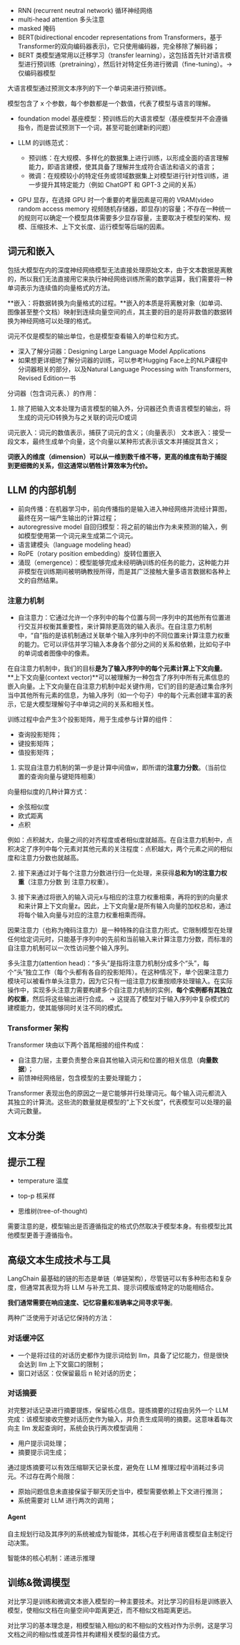 * RNN (recurrent neutral network) 循环神经网络
* multi-head attention 多头注意
* masked 掩码
* BERT(bidirectional encoder representations from Transformers，基于Transformer的双向编码器表示)，它只使用编码器，完全移除了解码器；
* BERT 类模型通常用以迁移学习（transfer learning），这包括首先针对语言模型进行预训练（pretraining），然后针对特定任务进行微调（fine-tuning）。-> 仅编码器模型

大语言模型通过预测文本序列的下一个单词来进行预训练。

模型包含了 x 个参数，每个参数都是一个数值，代表了模型与语言的理解。

* foundation model 基座模型：预训练后的大语言模型（基座模型并不会遵循指令，而是尝试预测下一个词，甚至可能创建新的问题）

* LLM 的训练范式：
  * 预训练：在大规模、多样化的数据集上进行训练，以形成全面的语言理解能力，即语言建模，使其具备了理解并生成符合语法和语义的语言；
  * 微调：在规模较小的特定任务或领域数据集上对模型进行针对性训练，进一步提升其特定能力（例如 ChatGPT 和 GPT-3 之间的关系）

* GPU 显存，在选择 GPU 时一个重要的考量因素是可用的 VRAM(video random access memory 视频随机存储器，即显存)的容量；不存在一种统一的规则可以确定一个模型具体需要多少显存容量，主要取决于模型的架构、规模、压缩技术、上下文长度、运行模型等后端的因素。


## 词元和嵌入

包括大模型在内的深度神经网络模型无法直接处理原始文本，由于文本数据是离散的，所以我们无法直接用它来执行神经网络训练所需的数学运算，我们需要将一种单词表示为连续值的向量格式的方法。

**嵌入：将数据转换为向量格式的过程。**嵌入的本质是将离散对象（如单词、图像甚至整个文档）映射到连续向量空间的点，其主要的目的是将非数值的数据转换为神经网络可以处理的格式。

词元不仅是模型的输出单位，也是模型查看输入的单位和方式。

* 深入了解分词器：Designing Large Language Model Applications
* 如果想更详细地了解分词器的训练，可以参考Hugging Face上的NLP课程中分词器相关的部分，以及Natural Language Processing with Transformers, Revised Edition一书

分词器（包含词元表、）的作用：

1. 除了把输入文本处理为语言模型的输入外，分词器还负责语言模型的输出，将生成的词元ID转换为与之关联的词元ID或词


词元嵌入：词元的数值表示，捕获了词元的含义；（向量表示）
文本嵌入：接受一段文本，最终生成单个向量，这个向量以某种形式表示该文本并捕捉其含义；

**词嵌入的维度（dimension）可以从一维到数千维不等，更高的维度有助于捕捉到更细微的关系，但这通常以牺牲计算效率为代价。**

## LLM 的内部机制

* 前向传播：在机器学习中，前向传播指的是输入进入神经网络并流经计算图，最终在另一端产生输出的计算过程；
* autoregressive model 自回归模型：将之前的输出作为未来预测的输入，例如模型使用第一个词元来生成第二个词元。
* 语言建模头（language modeling head）
* RoPE（rotary position embedding）旋转位置嵌入
* 涌现（emergence）：模型能够完成未经明确训练的任务的能力，这种能力并非模型在训练期间被明确教授所得，而是其广泛接触大量多语言数据和各种上文的自然结果。


### 注意力机制

* 自注意力：它通过允许一个序列中的每个位置与同一序列中的其他所有位置进行交互并权衡其重要性，来计算除更高效的输入表示。在自注意力机制中，“自”指的是该机制通过关联单个输入序列中的不同位置来计算注意力权重的能力。它可以评估并学习输入本身各个部分之间的关系和依赖，比如句子中的单词或者图像中的像素。 

在自注意力机制中，我们的目标**是为了输入序列中的每个元素计算上下文向量**。**上下文向量(context vector)**可以被理解为一种包含了序列中所有元素信息的嵌入向量。上下文向量在自注意力机制中起关键作用，它们的目的是通过集合序列当中其他所有元素的信息，为输入序列（如一个句子）中的每个元素创建丰富的表示，它是大模型理解句子中单词之间的关系和相关性。

训练过程中会产生3个投影矩阵，用于生成参与计算的组件：

* 查询投影矩阵；
* 键投影矩阵；
* 值投影矩阵；

1. 实现自注意力机制的第一步是计算中间值w，即所谓的**注意力分数**。（当前位置的查询向量与键矩阵相乘）

向量相似度的几种计算方式：

* 余弦相似度
* 欧式距离
* 点积

例如：点积越大，向量之间的对齐程度或者相似度就越高。在自注意力机制中，点积决定了序列中每个元素对其他元素的关注程度：点积越大，两个元素之间的相似度和注意力分数也就越高。

2. 接下来通过对于每个注意力分数进行归一化处理，来获得**总和为1的注意力权重**（注意力分数 到 注意力权重）。

3. 接下来通过将嵌入的输入词元x与相应的注意力权重相乘，再将的到的向量求和来计算上下文向量z。因此，上下文向量z是所有输入向量的加权总和，通过将每个输入向量与对应的注意力权重相乘而得。


因果注意力（也称为掩码注意力）是一种特殊的自注意力形式。它限制模型在处理任何给定词元时，只能基于序列中的先前和当前输入来计算注意力分数，而标准的自注意力机制可以一次性访问整个输入序列。


多头注意力(attention head)：“多头”是指将注意力机制分成多个“头”，每个“头”独立工作（每个头都有各自的投影矩阵）。在这种情况下，单个因果注意力模块可以被看作单头注意力，因为它只有一组注意力权重按顺序处理输入。在实际操作中，实现多头注意力需要构建多个自注意力机制的实例，**每个实例都有其独立的权重**，然后将这些输出进行合成。 -> 这提高了模型对于输入序列中复杂模式的建模能力，使其能够同时关注不同的模式。


### Transformer 架构

Transformer 块由以下两个首尾相接的组件构成：

* 自注意力层，主要负责整合来自其他输入词元和位置的相关信息（**向量数据**）；
* 前馈神经网络层，包含模型的主要处理能力；


Transformer 表现出色的原因之一是它能够并行处理词元。每个输入词元都流入其独立的计算流。这些流的数量就是模型的“上下文长度”，代表模型可以处理的最大词元数量。

## 文本分类

## 提示工程

* temperature 温度
* top-p 核采样


* 思维树(tree-of-thought)

需要注意的是，模型输出是否遵循指定的格式仍然取决于模型本身。有些模型比其他模型更善于遵循指令。


## 高级文本生成技术与工具

LangChain 最基础的链的形态是单链（单链架构），尽管链可以有多种形态和复杂度，但通常其表现为将 LLM 与补充工具、提示词模版或特定的功能相结合。


**我们通常需要在响应速度、记忆容量和准确率之间寻求平衡**。

两种广泛使用于对话记忆保持的方法：

### 对话缓冲区

* 一个是将过往的对话历史都作为提示词给到 llm，具备了记忆能力，但是很快会达到 llm 上下文窗口的限制；
* 窗口对话区：仅保留最后 n 轮对话的历史；

### 对话摘要

对完整对话记录进行摘要提炼，保留核心信息。提炼摘要的过程由另外一个 LLM 完成：该模型接收完整对话历史作为输入，并负责生成简明的摘要。这意味着每次向主 llm 发起查询时，系统会执行两次模型调用：

* 用户提示词处理；
* 摘要提示词生成；

通过提炼摘要可以有效压缩聊天记录长度，避免在 LLM 推理过程中消耗过多词元。不过存在两个局限：

* 原始问题信息未直接保留于聊天历史当中，模型需要依赖上下文进行推测；
* 系统需要对 LLM 进行两次的调用；


#### Agent

自主规划行动及其序列的系统被成为智能体，其核心在于利用语言模型自主制定行动决策。

智能体的核心机制：递进示推理

## 训练&微调模型

对比学习是训练和微调文本嵌入模型的一种主要技术。对比学习的目标是训练嵌入模型，使相似文档在向量空间中距离更近，而不相似文档距离更远。

对比学习的基本理念是，相模型输入相似的和不相似的文档对作为示例，这是学习文档之间的相似性或差异性并构建相关模型的最佳方式。